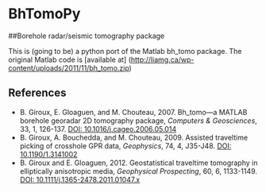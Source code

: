 # BhTomoPy
##Borehole radar/seismic tomography package

This is (going to be) a python port of the Matlab bh_tomo package.  The original Matlab code is [available at] (http://liamg.ca/wp-content/uploads/2011/11/bh_tomo.zip)


## References

- B. Giroux, E. Gloaguen, and M. Chouteau, 2007. Bh_tomo—a MATLAB borehole georadar 2D tomography package, _Computers & Geosciences_, 33, 1, 126-137. [DOI: 10.1016/j.cageo.2006.05.014](http://www.sciencedirect.com/science/article/pii/S0098300406001026)
- B. Giroux, A. Bouchedda, and M. Chouteau, 2009. Assisted traveltime picking of crosshole GPR data, _Geophysics_, 74, 4, J35-J48. [DOI: 10.1190/1.3141002](http://geophysics.geoscienceworld.org/content/74/4/J35.abstract)
- B. Giroux and E. Gloaguen, 2012. Geostatistical traveltime tomography in elliptically anisotropic media, _Geophysical Prospecting_, 60, 6, 1133-1149. [DOI: 10.1111/j.1365-2478.2011.01047.x](http://onlinelibrary.wiley.com/doi/10.1111/j.1365-2478.2011.01047.x/abstract)
